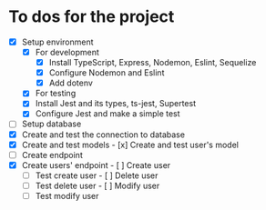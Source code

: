 # To dos for the project

- [x] Setup environment
  - [x] For development
    - [x] Install TypeScript, Express, Nodemon, Eslint, Sequelize
    - [x]  Configure Nodemon and Eslint
    - [x]  Add dotenv
  - [x]  For testing
    - [x]  Install Jest and its types, ts-jest, Supertest
    - [x]  Configure Jest and make a simple test
- [ ]  Setup database
  - [x]  Create and test the connection to database
  - [x]  Create and test models
    - [x]  Create and test user's model
- [ ]  Create endpoint
  - [x]  Create users' endpoint
    - [ ]  Create user
      - [ ]  Test create user
    - [ ]  Delete user
      - [ ]  Test delete user
    - [ ]  Modify user
      - [ ]  Test modify user
